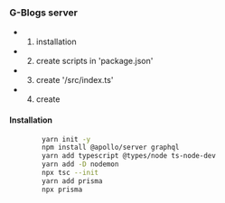 ### G-Blogs server 

- 1. installation
- 2. create scripts in 'package.json'
- 3. create '/src/index.ts'
- 4. create

#### Installation 
```bash
        yarn init -y
        npm install @apollo/server graphql
        yarn add typescript @types/node ts-node-dev 
        yarn add -D nodemon
        npx tsc --init
        yarn add prisma
        npx prisma
```